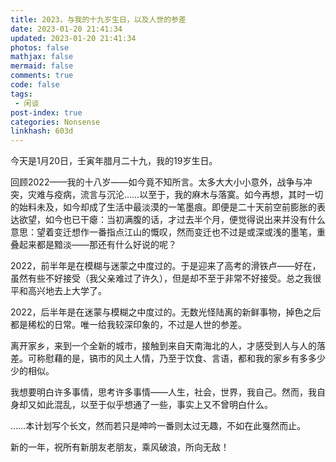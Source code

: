 ```yaml
---
title: 2023，与我的十九岁生日，以及人世的参差
date: 2023-01-20 21:41:34
updated: 2023-01-20 21:41:34
photos: false
mathjax: false
mermaid: false
comments: true
code: false
tags: 
 - 闲谈
post-index: true
categories: Nonsense
linkhash: 603d
---
```

今天是1月20日，壬寅年腊月二十九，我的19岁生日。

回顾2022——我的十八岁——如今竟不知所言。太多大大小小意外，战争与冲突，灾难与疫病，流言与沉沦……以至于，我的麻木与落寞。如今再想，其时一切的始料未及，如今却成了生活中最淡漠的一笔墨痕。即便是二十天前空前膨胀的表达欲望，如今也已干瘪：当初满腹的话，才过去半个月，便觉得说出来并没有什么意思：望着变迁想作一番指点江山的慨叹，然而变迁也不过是或深或浅的墨笔，重叠起来都是黯淡——那还有什么好说的呢？

2022，前半年是在模糊与迷蒙之中度过的。于是迎来了高考的滑铁卢——好在，虽然有些不好接受（我父亲难过了许久），但是却不至于非常不好接受。总之我很平和高兴地去上大学了。

2022，后半年是在迷蒙与模糊之中度过的。无数光怪陆离的新鲜事物，掉色之后都是稀松的日常。唯一给我较深印象的，不过是人世的参差。

离开家乡，来到一个全新的城市，接触到来自天南海北的人，才感受到人与人的落差。可称慰藉的是，镐市的风土人情，乃至于饮食、言语，都和我的家乡有多多少少的相似。

我想要明白许多事情，思考许多事情——人生，社会，世界，我自己。然而，我自身却又如此混乱，以至于似乎想通了一些，事实上又不曾明白什么。

……本计划写个长文，然而若只是呻吟一番则太过无趣，不如在此戛然而止。

新的一年，祝所有新朋友老朋友，乘风破浪，所向无敌！